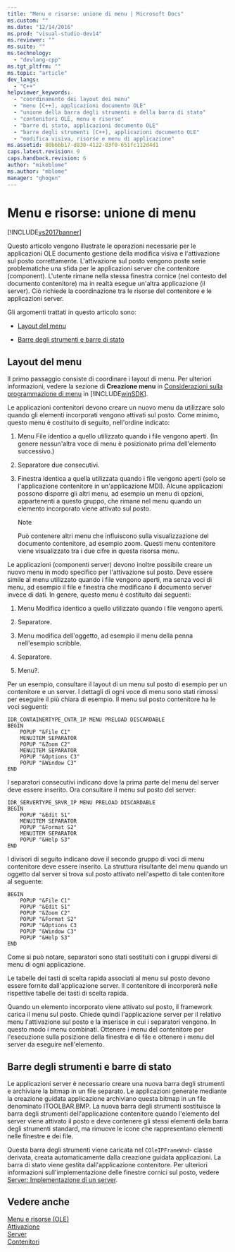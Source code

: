 ```yaml
---
title: "Menu e risorse: unione di menu | Microsoft Docs"
ms.custom: ""
ms.date: "12/14/2016"
ms.prod: "visual-studio-dev14"
ms.reviewer: ""
ms.suite: ""
ms.technology: 
  - "devlang-cpp"
ms.tgt_pltfrm: ""
ms.topic: "article"
dev_langs: 
  - "C++"
helpviewer_keywords: 
  - "coordinamento dei layout dei menu"
  - "menu [C++], applicazioni documento OLE"
  - "unione della barra degli strumenti e della barra di stato"
  - "contenitori OLE, menu e risorse"
  - "barre di stato, applicazioni documento OLE"
  - "barre degli strumenti [C++], applicazioni documento OLE"
  - "modifica visiva, risorse e menu di applicazione"
ms.assetid: 80b6bb17-d830-4122-83f0-651fc112d4d1
caps.latest.revision: 9
caps.handback.revision: 6
author: "mikeblome"
ms.author: "mblome"
manager: "ghogen"
---
```

# Menu e risorse: unione di menu
[!INCLUDE[vs2017banner](../assembler/inline/includes/vs2017banner.md)]

Questo articolo vengono illustrate le operazioni necessarie per le applicazioni OLE documento gestione della modifica visiva e l'attivazione sul posto correttamente.  L'attivazione sul posto vengono poste serie problematiche una sfida per le applicazioni server che contenitore \(component\).  L'utente rimane nella stessa finestra cornice \(nel contesto del documento contenitore\) ma in realtà esegue un'altra applicazione \(il server\).  Ciò richiede la coordinazione tra le risorse del contenitore e le applicazioni server.  
  
 Gli argomenti trattati in questo articolo sono:  
  
-   [Layout del menu](#_core_menu_layouts)  
  
-   [Barre degli strumenti e barre di stato](#_core_toolbars_and_status_bars)  
  
##  <a name="_core_menu_layouts"></a> Layout del menu  
 Il primo passaggio consiste di coordinare i layout di menu.  Per ulteriori informazioni, vedere la sezione di **Creazione menu** in [Considerazioni sulla programmazione di menu](https://msdn.microsoft.com/en-us/library/ms647557.aspx) in [!INCLUDE[winSDK](../atl/includes/winsdk_md.md)].  
  
 Le applicazioni contenitori devono creare un nuovo menu da utilizzare solo quando gli elementi incorporati vengono attivati sul posto.  Come minimo, questo menu è costituito di seguito, nell'ordine indicato:  
  
1.  Menu File identico a quello utilizzato quando i file vengono aperti. \(In genere nessun'altra voce di menu è posizionato prima dell'elemento successivo.\)  
  
2.  Separatore due consecutivi.  
  
3.  Finestra identica a quella utilizzata quando i file vengono aperti \(solo se l'applicazione contenitore in un'applicazione MDI\).  Alcune applicazioni possono disporre gli altri menu, ad esempio un menu di opzioni, appartenenti a questo gruppo, che rimane nel menu quando un elemento incorporato viene attivato sul posto.  
  
    > [!NOTE]
    >  Può contenere altri menu che influiscono sulla visualizzazione del documento contenitore, ad esempio zoom.  Questi menu contenitore viene visualizzato tra i due cifre in questa risorsa menu.  
  
 Le applicazioni \(componenti server\) devono inoltre possibile creare un nuovo menu in modo specifico per l'attivazione sul posto.  Deve essere simile al menu utilizzato quando i file vengono aperti, ma senza voci di menu, ad esempio il file e finestra che modificano il documento server invece di dati.  In genere, questo menu è costituito dai seguenti:  
  
1.  Menu Modifica identico a quello utilizzato quando i file vengono aperti.  
  
2.  Separatore.  
  
3.  Menu modifica dell'oggetto, ad esempio il menu della penna nell'esempio scribble.  
  
4.  Separatore.  
  
5.  Menu?.  
  
 Per un esempio, consultare il layout di un menu sul posto di esempio per un contenitore e un server.  I dettagli di ogni voce di menu sono stati rimossi per eseguire il più chiara di esempio.  Il menu sul posto contenitore ha le voci seguenti:  
  
```  
IDR_CONTAINERTYPE_CNTR_IP MENU PRELOAD DISCARDABLE   
BEGIN  
    POPUP "&File C1"  
    MENUITEM SEPARATOR  
    POPUP "&Zoom C2"  
    MENUITEM SEPARATOR  
    POPUP "&Options C3"  
    POPUP "&Window C3"  
END  
```  
  
 I separatori consecutivi indicano dove la prima parte del menu del server deve essere inserito.  Ora consultare il menu sul posto del server:  
  
```  
IDR_SERVERTYPE_SRVR_IP MENU PRELOAD DISCARDABLE   
BEGIN  
    POPUP "&Edit S1"  
    MENUITEM SEPARATOR  
    POPUP "&Format S2"  
    MENUITEM SEPARATOR  
    POPUP "&Help S3"  
END  
```  
  
 I divisori di seguito indicano dove il secondo gruppo di voci di menu contenitore deve essere inserito.  La struttura risultante del menu quando un oggetto dal server si trova sul posto attivato nell'aspetto di tale contenitore al seguente:  
  
```  
BEGIN  
    POPUP "&File C1"  
    POPUP "&Edit S1"  
    POPUP "&Zoom C2"  
    POPUP "&Format S2"  
    POPUP "&Options C3  
    POPUP "&Window C3"  
    POPUP "&Help S3"  
END  
```  
  
 Come si può notare, separatori sono stati sostituiti con i gruppi diversi di menu di ogni applicazione.  
  
 Le tabelle dei tasti di scelta rapida associati al menu sul posto devono essere fornite dall'applicazione server.  Il contenitore di incorporerà nelle rispettive tabelle dei tasti di scelta rapida.  
  
 Quando un elemento incorporato viene attivato sul posto, il framework carica il menu sul posto.  Chiede quindi l'applicazione server per il relativo menu l'attivazione sul posto e la inserisce in cui i separatori vengono.  In questo modo i menu combinati.  Ottenere i menu del contenitore per l'esecuzione sulla posizione della finestra e di file e ottenere i menu del server da eseguire nell'elemento.  
  
##  <a name="_core_toolbars_and_status_bars"></a> Barre degli strumenti e barre di stato  
 Le applicazioni server è necessario creare una nuova barra degli strumenti e archiviare la bitmap in un file separato.  Le applicazioni generate mediante la creazione guidata applicazione archiviano questa bitmap in un file denominato ITOOLBAR.BMP.  La nuova barra degli strumenti sostituisce la barra degli strumenti dell'applicazione contenitore quando l'elemento del server viene attivato il posto e deve contenere gli stessi elementi della barra degli strumenti standard, ma rimuove le icone che rappresentano elementi nelle finestre e dei file.  
  
 Questa barra degli strumenti viene caricata nel `COleIPFrameWnd`\- classe derivata, creata automaticamente dalla creazione guidata applicazioni.  La barra di stato viene gestita dall'applicazione contenitore.  Per ulteriori informazioni sull'implementazione delle finestre cornici sul posto, vedere [Server: Implementazione di un server](../mfc/servers-implementing-a-server.md).  
  
## Vedere anche  
 [Menu e risorse \(OLE\)](../mfc/menus-and-resources-ole.md)   
 [Attivazione](../mfc/activation-cpp.md)   
 [Server](../mfc/servers.md)   
 [Contenitori](../mfc/containers.md)